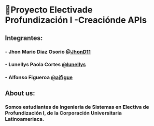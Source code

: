 # 🔧Proyecto Electivade Profundización I -Creaciónde APIs
## Integrantes:
### -  Jhon Mario Diaz Osorio **[@JhonD11](https://github.com/JhonD11 "@JhonD11")**
### -  Lunellys Paola Cortes **[@lunellys](https://github.com/lunellys "@lunellys")**
### -  Alfonso Figueroa **[@ajfigue](https://github.com/ajfigue "@ajfigue")**
## About us:
### Somos estudiantes de Ingenieria de Sistemas en Electiva de Profundización I, de la Corporación Universitaria Latinoameriaca.